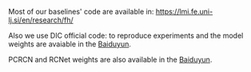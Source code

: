 Most of our baselines' code are available in: https://lmi.fe.uni-lj.si/en/research/fh/

Also we use DIC official code: to reproduce experiments and the model weights are avaiable in the [Baiduyun](https://pan.baidu.com/s/1vZH1Wvg-rfC6e0ckP6rQ1g?pwd=y7ns).

PCRCN and RCNet weights are also available in the  [Baiduyun](https://pan.baidu.com/s/1vZH1Wvg-rfC6e0ckP6rQ1g?pwd=y7ns).

